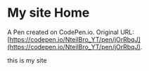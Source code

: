 # My site Home

A Pen created on CodePen.io. Original URL: [https://codepen.io/NteilBro_YT/pen/jOrRbqJ](https://codepen.io/NteilBro_YT/pen/jOrRbqJ).

this is my site
